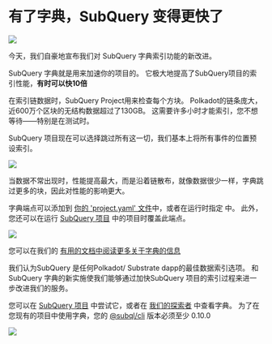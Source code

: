 # 有了字典，SubQuery 变得更快了

![](https://miro.medium.com/max/1400/1*iEQbr-KZNIkztylVowAuaQ.png)

今天，我们自豪地宣布我们对 SubQuery 字典索引功能的新改进。

SubQuery 字典就是用来加速你的项目的。 它极大地提高了SubQuery项目的索引性能，**有时可以快10倍**

在索引链数据时，SubQuery Project用来检查每个方块。 Polkadot的链条庞大，近600万个区块的无结构数据超过了130GB。 这需要许多小时才能索引，您不想等待——特别是在测试时。

SubQuery 项目现在可以选择跳过所有这一切，我们基本上将所有事件的位置预设索引。

![](https://miro.medium.com/max/1400/1*uIjz8W4TG9Q0au9zoKbHVw.png)

当数据不常出现时，性能提高最大，而是沿着链散布，就像数据很少一样，字典跳过更多的块，因此对性能的影响更大。

字典端点可以添加到 [你的 'project.yaml' 文件](https://doc.subquery.network/create/manifest.html)中，或者在运行时指定 [](https://doc.subquery.network/run/run.html#using-a-dictionary)中。 此外，您还可以在运行 [SubQuery 项目](https://project.subquery.network/) 中的项目时覆盖此端点。

![](https://miro.medium.com/max/1400/1*xl4wENAv_oNingDQZyrtyw.png)

您可以在我们的 [有用的文档中阅读更多关于字典的信息](https://doc.subquery.network/run/run.html#using-a-dictionary)

我们认为SubQuery 是任何Polkadot/ Substrate dapp的最佳数据索引选项。 和 SubQuery 字典的新实施使我们能够通过加快SubQuery 项目的索引过程来进一步改进我们的服务。

您可以在 [SubQuery 项目](https://project.subquery.network/) 中尝试它，或者在 [我们的探索者](https://explorer.subquery.network/) 中查看字典。 为了在您现有的项目中使用字典，您的 [@subql/cli](https://www.npmjs.com/package/@subql/cli) 版本必须至少 0.10.0

![](https://miro.medium.com/max/1400/1*CrbWsx1rFiBNjkCepxbkPQ.png)